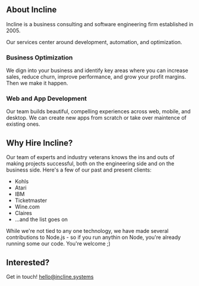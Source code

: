 ## About Incline

Incline is a business consulting and software engineering firm established in 2005.

Our services center around development, automation, and optimization.

### Business Optimization

We dign into your business and identify key areas where you can increase sales, reduce churn, improve performance, and grow your profit margins. Then we make it happen.

### Web and App Development

Our team builds beautiful, compelling experiences across web, mobile, and desktop. We can create new apps from scratch or take over maintence of existing ones.

## Why Hire Incline?

Our team of experts and industry veterans knows the ins and outs of making projects successful, both on the engineering side and on the business side.  Here's a few of our past and present clients:

* Kohls
* Atari
* IBM
* Ticketmaster
* Wine.com
* Claires
* ...and the list goes on

While we're not tied to any one technology, we have made several contributions to Node.js - so if you run anythin on Node, you're already running some our code. You're welcome  ;)

## Interested?

Get in touch! hello@incline.systems
